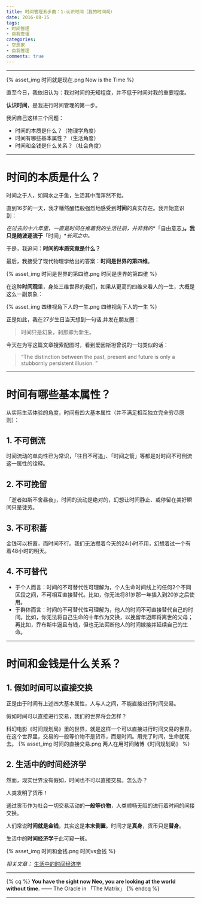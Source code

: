 ```yaml
---
title: 时间管理五步曲：1-认识时间（我的时间观）
date: 2016-08-15
tags:
- 时间管理
- 自我管理
categories: 
- 空想家
- 自我管理
comments: true
---
```


---- 

{% asset_img 时间就是现在.png Now is the Time %}

直至今日，我依旧认为：我对时间的无知程度，并不低于时间对我的重要程度。

**认识时间**，是我进行时间管理的第一步。

我问自己这样三个问题：
- 时间的本质是什么？（物理学角度）
- 时间有哪些基本属性？（生活角度）
- 时间和金钱是什么关系？（社会角度）


<!--more-->

---- 
# 时间的本质是什么？
时间之于人，如同水之于鱼，生活其中而浑然不觉。

直到16岁的一天，我才幡然醒悟般强烈地感受到**时间**的真实存在。我开始意识到：

*在过去的十六年里，一直是时间在推着我的生活往前，并非我的**「自由意志」**。我只是随波逐流于**「时间」**长河之中。*

于是，我追问：**时间的本质究竟是什么？**

最后，我接受了现代物理学给出的答案：**时间是世界的第四维**。

{% asset_img 时间是世界的第四维.png 时间是世界的第四维 %}

在这种**时间观**里，身处三维世界的我们，如果从更高的四维来看人的一生，大概是这么一副景象：

{% asset_img 四维视角下人的一生.png 四维视角下人的一生 %}

正是如此，我在27岁生日当天想到一句话,并发在朋友圈：
> 时间只是幻象，刹那即为新生。

今天在为写这篇文章搜索配图时，看到爱因斯坦曾说的一句类似的话：
> “The distinction between the past, present and future is only a stubbornly persistent illusion. ”

---- 
# 时间有哪些基本属性？

从实际生活体验的角度，时间有四大基本属性（并不满足相互独立完全穷尽原则）：
## **1. 不可倒流**

时间流动的单向性已为常识，「往日不可追」、「时间之箭」等都是对时间不可倒流这一属性的诠释。

## **2. 不可挽留**

「逝者如斯不舍昼夜」，时间的流动是绝对的，幻想让时间静止、或停留在美好瞬间只是徒劳。

## **3. 不可积蓄**

金钱可以积蓄，而时间不行。我们无法攒着今天的24小时不用，幻想着过一个有着48小时的明天。

## **4. 不可替代**

- 于个人而言：时间的不可替代性可理解为，个人生命时间线上的任何2个不同区段之间，不可相互直接替代。比如，你无法将81岁那一年插入到20岁之后使用。
- 于群体而言：时间的不可替代性可理解为，他人的时间不可直接替代自己的时间。比如，你无法将自己生命的十年作为交换，以挽留年迈即将离世的父母；再比如，乔布斯牛逼且有钱，但也无法买断他人的时间嫁接并延续自己的生命。

---- 
# 时间和金钱是什么关系？
## 1. 假如时间可以直接交换
正是由于时间有上述四大基本属性，人与人之间，不能直接进行时间交易。

假如时间可以直接进行交易，我们的世界将会怎样？

科幻电影《时间规划局》里的世界，就是这样一个可以直接进行时间交易的世界。在这个世界里，交易的一般等价物不是货币，而是时间。用完了时间，生命就死去。
{% asset_img 时间的直接交易.png 两人在用时间赌博《时间规划局》 %}

## 2. 生活中的时间经济学
然而，现实世界没有假如，时间也不可以直接交易。怎么办？

人类发明了货币！

通过货币作为社会一切交易活动的**一般等价物**，人类顺畅无阻的进行着时间的间接交换。

人们常说**时间就是金钱**，其实这是**本末倒置**。时间才是**真身**，货币只是**替身**。

生活中的**时间经济学**于此可窥一斑。

{% asset_img 时间和金钱.png 时间vs金钱 %}

*相关文章：*
[生活中的时间经济学]()

---- 

{% cq %} 
**You have the sight now Neo, you are looking at the world without time.**
—— The Oracle in 「The Matrix」
{% endcq %}

---- 

